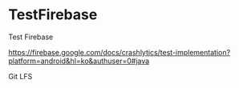# TestFirebase
Test Firebase

https://firebase.google.com/docs/crashlytics/test-implementation?platform=android&hl=ko&authuser=0#java

Git LFS
